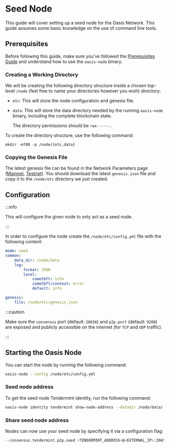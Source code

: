 # Seed Node

This guide will cover setting up a seed node for the Oasis Network. This guide assumes some basic knowledge on the use of command line tools.

## Prerequisites

Before following this guide, make sure you've followed the [Prerequisites Guide](prerequisites/oasis-node.md) and understand how to use the `oasis-node` binary.

### Creating a Working Directory

We will be creating the following directory structure inside a chosen top-level `/node` (feel free to name your directories however you wish) directory:

* `etc`: This will store the node configuration and genesis file.
* `data`: This will store the data directory needed by the running `oasis-node` binary, including the complete blockchain state.

  The directory permissions should be `rwx------`.

To create the directory structure, use the following command:

```text
mkdir -m700 -p /node/{etc,data}
```

### Copying the Genesis File

The latest genesis file can be found in the Network Parameters page ([Mainnet], [Testnet]). You should download the latest `genesis.json` file and copy it to the `/node/etc` directory we just created.

[Mainnet]: ../mainnet/README.md
[Testnet]: ../testnet/README.md

## Configuration

:::info

This will configure the given node to only act as a seed node.

:::

In order to configure the node create the `/node/etc/config.yml` file with the following content:

```yaml
mode: seed
common:
    data_dir: /node/data
    log:
        format: JSON
        level:
            cometbft: info
            cometbft/context: error
            default: info

genesis:
    file: /node/etc/genesis.json
```

:::caution

Make sure the `consensus` port (default: `26656`) and `p2p.port` (default: `9200`) are exposed and publicly
accessible on the internet (for `TCP` and `UDP` traffic).

:::

## Starting the Oasis Node

You can start the node by running the following command:

```bash
oasis-node --config /node/etc/config.yml
```

### Seed node address

To get the seed node Tendermint identity, run the following command:

```bash
oasis-node identity tendermint show-node-address --datadir /node/data/
```

### Share seed node address

Nodes can now use your seed node by specifying it via a configuration flag:

```bash
--consensus.tendermint.p2p.seed <TENDERMINT_ADDRESS>@<EXTERNAL_IP>:26656
```

